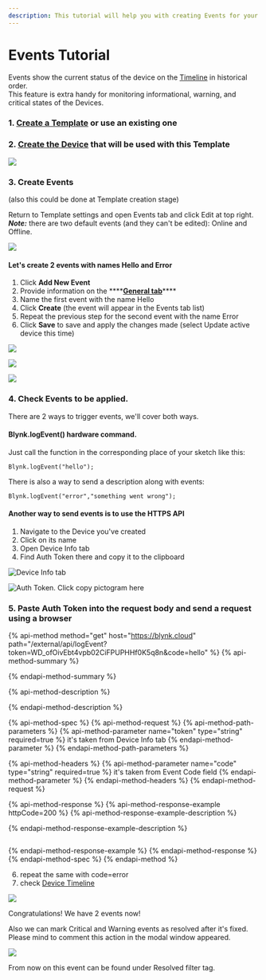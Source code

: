 ```yaml
---
description: This tutorial will help you with creating Events for your Templates
---
```


# Events Tutorial

Events show the current status of the device on the [Timeline](../web-dashboard/search/devices-1/device-view/timeline.md) in historical order.  
This feature is extra handy for monitoring informational, warning, and critical states of the Devices.

### 1. [Create a Template](working-with-templates/) or use an existing one

### 2. [Create the Device](../web-dashboard/search/devices-1/#create-device) that will be used with this Template

![](../.gitbook/assets/create_device.png)

### 3. Create Events 

\(also this could be done at Template creation stage\)

Return to Template settings and open Events tab and click Edit at top right.  
_**Note:**_ there are two default events \(and they can't be edited\): Online and Offline.

![](../.gitbook/assets/default_events.png)

#### Let's create 2 events with names Hello and Error

1. Click **Add New Event**
2. Provide information on the ****[**General tab**](../web-dashboard/products/events/general.md)\*\*\*\*
3. Name the first event with the name Hello
4. Click **Create** \(the event will appear in the Events tab list\)
5. Repeat the previous step for the second event with the name Error
6. Click **Save** to save and apply the changes made \(select Update active device this time\)

![](../.gitbook/assets/add_new_event.png)

![](../.gitbook/assets/2_new_events.png)

![](../.gitbook/assets/apply_events_to_devices.png)

### 4. Check Events to be applied.

There are 2 ways to trigger events, we'll cover both ways.

#### Blynk.logEvent\(\) hardware command. 

Just call the function in the corresponding place of your sketch like this:

```text
Blynk.logEvent("hello");
```

There is also a way to send a description along with events:

```text
Blynk.logEvent("error","something went wrong");
```

#### Another way to send events is to use the HTTPS API

1. Navigate to the Device you've created
2. Click on its name
3. Open Device Info tab
4. Find Auth Token there and copy it to the clipboard

![Device Info tab](../.gitbook/assets/event_device_info.png)

![Auth Token. Click copy pictogram here](../.gitbook/assets/auth_token%20%281%29.png)

### 5. Paste Auth Token into the request body and send a request using a browser

{% api-method method="get" host="https://blynk.cloud" path="/external/api/logEvent?token=WD\_ofOivEbt4vpb02CiFPUPHHf0K5q8n&code=hello" %}
{% api-method-summary %}

{% endapi-method-summary %}

{% api-method-description %}

{% endapi-method-description %}

{% api-method-spec %}
{% api-method-request %}
{% api-method-path-parameters %}
{% api-method-parameter name="token" type="string" required=true %}
it's taken from Device Info tab
{% endapi-method-parameter %}
{% endapi-method-path-parameters %}

{% api-method-headers %}
{% api-method-parameter name="code" type="string" required=true %}
it's taken from Event Code field
{% endapi-method-parameter %}
{% endapi-method-headers %}
{% endapi-method-request %}

{% api-method-response %}
{% api-method-response-example httpCode=200 %}
{% api-method-response-example-description %}

{% endapi-method-response-example-description %}

```

```
{% endapi-method-response-example %}
{% endapi-method-response %}
{% endapi-method-spec %}
{% endapi-method %}

6. repeat the same with code=error  
7. check [Device Timeline](../web-dashboard/search/devices-1/device-view/timeline.md)

![](../.gitbook/assets/events_on_timeline.png)

Congratulations! We have 2 events now!

Also we can mark Critical and Warning events as resolved after it's fixed. Please mind to comment this action in the modal window appeared.

![](../.gitbook/assets/mark_as_resolved.png)

From now on this event can be found under Resolved filter tag.

